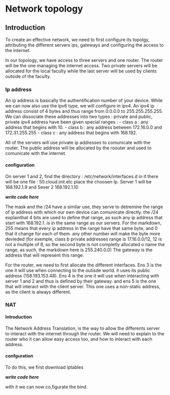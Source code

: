 # Network topology

## Introduction
To create an effective network, we need to first configure its topolgy, attributing the different servers ips, gateways and configuring the access to the internet.

In our topology, we have access to three servers and one router. The router will be the one managing the internet access. Two private servers will be allocated for the local faculty while the last server will be used by clients outside of the faculty.

### Ip address

An ip address is basically the authentification number of your device. While we can now also use the ipv6 type, we will configure in ipv4.
An ipv4 ip address consist of 4 bytes and thus range from 0.0.0.0 to 255.255.255.255.
We can dissociate these addresses into two types : private and public, private ipv4 address have been given special ranges : 
    - class a : any address that begins with 10.
    - class b : any address between 172.16.0.0 and 172.31.255.255
    - class c : any address that begins with 168.192.
    
All of the servers will use private ip addresses to comunicate with the router. The public address will be allocated by the roouter and used to comunicate with the internet.

#### configuration
On server 1 and  2, find the directory : /etc/network/interfaces.d
in it there will be one file : 50.cloud.init.etc
place the choosen Ip. 
Server 1 will be 168.192.1.9 and Sever 2 168.192.1.10


<b><i> write code here</i></b>
    
The mask and the /24 have a similar use, they serve to detremine the range of ip address with which our own device can comunicate directly. the /24 explainthat 4 bits are used to define that range, as such any ip address that start with 168.192.1. is in the same range as our servers. For the markdown, 255 means that every ip address in the range have that same byte, and 0 that it change for each of them. any other number will make the byte more devieded (for exemple, class b private addresses range is 17.16.0.0/12, 12 is not a multiple of 8, so the second byte is not completly allocated o name the range, as such, the markdown here is 255.240.0.0)
The gateway is the address that will represent this range.

For the router, we need to first allocate the different interfaces. Ens 3 is the one it will use when connecting to the outisde world. it uses its public address (158.193.153.48). Ens 4 is the one it will use when interacting with server 1 and 2 and thus is defined by their gateway. and ens 5 is the one that will interact with the client server. This one uses a non-static address, as the client is always different.


### NAT

#### Introduction

The Network Address Translation, is the way to allow the differents server to interact with the internet through the router. We will need to explain to the router who it can allow easy access too, and how to interact with each address.

#### confguration

To do this, we first download iptables

<b><i> write code here</i></b>

with it we can now co,figurate the bind.
